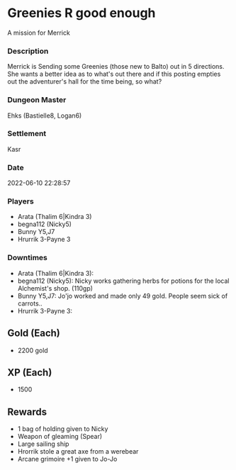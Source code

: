 # Greenies R good enough
A mission for Merrick
### Description
Merrick is Sending some Greenies (those new to Balto) out in 5 directions. She wants a better idea as to what's out there and if this posting empties out the adventurer's hall for the time being, so what?
### Dungeon Master
Ehks (Bastielle8, Logan6)
### Settlement
Kasr
### Date
2022-06-10 22:28:57
### Players
* Arata  (Thalim 6|Kindra 3)
* begna112 (Nicky5)
* Bunny Y5,J7
* Hrurrik 3-Payne 3
### Downtimes
* Arata  (Thalim 6|Kindra 3): 
* begna112 (Nicky5): Nicky works gathering herbs for potions for the local Alchemist's shop. (110gp)
* Bunny Y5,J7: Jo'jo worked and made only 49 gold. People seem sick of carrots..
* Hrurrik 3-Payne 3: 
## Gold (Each)
* 2200 gold
## XP (Each)
* 1500
## Rewards
* 1 bag of holding given to Nicky
* Weapon of gleaming (Spear)
* Large sailing ship
* Hrorrik stole a great axe from a werebear
* Arcane grimoire +1 given to Jo-Jo